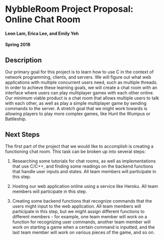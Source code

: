# NybbleRoom Project Proposal: Online Chat Room

#### Leon Lam, Erica Lee, and Emily Yeh

#### Spring 2018

## Description

Our primary goal for this project is to learn how to use C in the context of network programming, clients, and servers. We will figure out what web applications with multiple concurrent users need, such as multiple threads. In order to achieve these learning goals, we will create a chat room with an interface where users can play multiplayer games with each other online. Our minimum viable product is a chat room that allows multiple users to talk with each other, as well as play a simple multiplayer game by sending commands to the server. A stretch goal that we might work towards is allowing players to play more complex games, like Hunt the Wumpus or Battleship.

## Next Steps

The first part of the project that we would like to accomplish is creating a functioning chat room. This task can be broken up into several steps:

1) Researching some tutorials for chat rooms, as well as implementations that use C/C++, and finding some readings on the backend functions that handle user inputs and states. All team members will participate in this step.

2) Hosting our web application online using a service like Heroku. All team members will participate in this step.

3) Creating some backend functions that recognize commands that the users might input to the web application. All team members will participate in this step, but we might assign different functions to different members - for example, one team member will work on a function for recognizing user commands, another team member will work on starting a game when a certain command is inputted, and the last team member will work on various pieces of the game, and so on.
